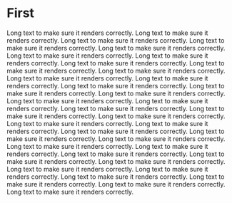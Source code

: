 # First

Long text to make sure it renders correctly. Long text to make sure it renders correctly. Long text to make sure it renders correctly. Long text to make sure it renders correctly. Long text to make sure it renders correctly. Long text to make sure it renders correctly. Long text to make sure it renders correctly. Long text to make sure it renders correctly. Long text to make sure it renders correctly. Long text to make sure it renders correctly. Long text to make sure it renders correctly. Long text to make sure it renders correctly. Long text to make sure it renders correctly. Long text to make sure it renders correctly. Long text to make sure it renders correctly. Long text to make sure it renders correctly. Long text to make sure it renders correctly. Long text to make sure it renders correctly. Long text to make sure it renders correctly. Long text to make sure it renders correctly. Long text to make sure it renders correctly. Long text to make sure it renders correctly. Long text to make sure it renders correctly. Long text to make sure it renders correctly. Long text to make sure it renders correctly. Long text to make sure it renders correctly. Long text to make sure it renders correctly. Long text to make sure it renders correctly. Long text to make sure it renders correctly. Long text to make sure it renders correctly. Long text to make sure it renders correctly. Long text to make sure it renders correctly. Long text to make sure it renders correctly. Long text to make sure it renders correctly. Long text to make sure it renders correctly. Long text to make sure it renders correctly. 